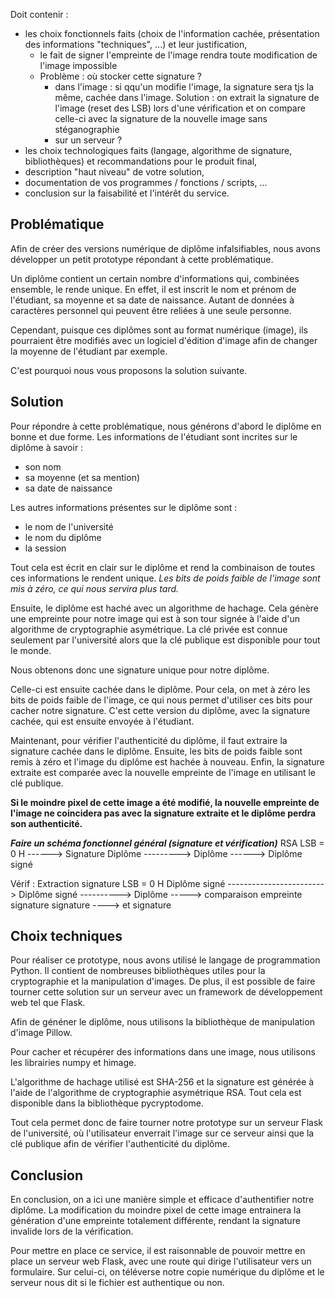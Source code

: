 Doit contenir :

- les choix fonctionnels faits (choix de l'information cachée, présentation des informations "techniques", ...) et leur justification,
    - le fait de signer l'empreinte de l'image rendra toute modification de l'image impossible
    - Problème : où stocker cette signature ?
        - dans l'image : si qqu'un modifie l'image, la signature sera tjs la même, cachée dans l'image.
        Solution : on extrait la signature de l'image (reset des LSB) lors d'une vérification et on compare celle-ci avec la signature de la nouvelle image sans stéganographie
        - sur un serveur ?
- les choix technologiques faits (langage, algorithme de signature, bibliothèques) et recommandations pour le produit final,
- description "haut niveau" de votre solution,
- documentation de vos programmes / fonctions / scripts, ...
- conclusion sur la faisabilité et l'intérêt du service.


## Problématique
Afin de créer des versions numérique de diplôme infalsifiables, nous avons développer un petit prototype répondant à cette problématique.

Un diplôme contient un certain nombre d'informations qui, combinées ensemble, le rende unique. En effet, il est inscrit le nom et prénom de l'étudiant, sa moyenne et sa date de naissance. Autant de données à caractères personnel qui peuvent être reliées à une seule personne.

Cependant, puisque ces diplômes sont au format numérique (image), ils pourraient être modifiés avec un logiciel d'édition d'image afin de changer la moyenne de l'étudiant par exemple.

C'est pourquoi nous vous proposons la solution suivante.

## Solution
Pour répondre à cette problématique, nous générons d'abord le diplôme en bonne et due forme. Les informations de l'étudiant sont incrites sur le diplôme à savoir :
- son nom
- sa moyenne (et sa mention)
- sa date de naissance

Les autres informations présentes sur le diplôme sont :
- le nom de l'université
- le nom du diplôme
- la session

Tout cela est écrit en clair sur le diplôme et rend la combinaison de toutes ces informations le rendent unique.
*Les bits de poids faible de l'image sont mis à zéro, ce qui nous servira plus tard.*

Ensuite, le diplôme est haché avec un algorithme de hachage. Cela génère une empreinte pour notre image qui est à son tour signée à l'aide d'un algorithme de cryptographie asymétrique.
La clé privée est connue seulement par l'université alors que la clé publique est disponible pour tout le monde.

Nous obtenons donc une signature unique pour notre diplôme.

Celle-ci est ensuite cachée dans le diplôme. Pour cela, on met à zéro les bits de poids faible de l'image, ce qui nous permet d'utiliser ces bits pour cacher notre signature.
C'est cette version du diplôme, avec la signature cachée, qui est ensuite envoyée à l'étudiant.

Maintenant, pour vérifier l'authenticité du diplôme, il faut extraire la signature cachée dans le diplôme.
Ensuite, les bits de poids faible sont remis à zéro et l'image du diplôme est hachée à nouveau.
Enfin, la signature extraite est comparée avec la nouvelle empreinte de l'image en utilisant le clé publique.

**Si le moindre pixel de cette image a été modifié, la nouvelle empreinte de l'image ne coincidera pas avec la signature extraite et le diplôme perdra son authenticité.**

***Faire un schéma fonctionnel général (signature et vérification)***
                                      RSA
          LSB = 0               H   ------> Signature
Diplôme  --------->  Diplôme ------>                    Diplôme signé

Vérif :
                Extraction signature                     LSB = 0             H
Diplôme signé ------------------------> Diplôme signé  ----------> Diplôme -----> comparaison empreinte
                                          signature                signature ---->  et signature

## Choix techniques
Pour réaliser ce prototype, nous avons utilisé le langage de programmation Python. Il contient de nombreuses bibliothèques utiles pour la cryptographie et la manipulation d'images. De plus, il est possible de faire tourner cette solution sur un serveur avec un framework de développement web tel que Flask.

Afin de généner le diplôme, nous utilisons la bibliothèque de manipulation d'image Pillow.

Pour cacher et récupérer des informations dans une image, nous utilisons les librairies numpy et himage.

L'algorithme de hachage utilisé est SHA-256 et la signature est générée à l'aide de l'algorithme de cryptographie asymétrique RSA.
Tout cela est disponible dans la bibliothèque pycryptodome.

Tout cela permet donc de faire tourner notre prototype sur un serveur Flask de l'université, où l'utilisateur enverrait l'image sur ce serveur ainsi que la clé publique afin de vérifier l'authenticité du diplôme.

## Conclusion
En conclusion, on a ici une manière simple et efficace d'authentifier notre diplôme. La modification du moindre pixel de cette image entrainera la génération d'une empreinte totalement différente, rendant la signature invalide lors de la vérification.

Pour mettre en place ce service, il est raisonnable de pouvoir mettre en place un serveur web Flask, avec une route qui dirige l'utilisateur vers un formulaire. Sur celui-ci, on téléverse notre copie numérique du diplôme et le serveur nous dit si le fichier est authentique ou non.